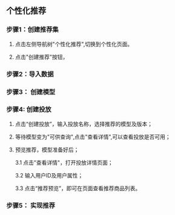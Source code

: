 ## 个性化推荐

### 步骤1：创建推荐集

   1. 点击左侧导航树"个性化推荐",切换到个性化页面。
    
   2. 点击"创建推荐"按钮，

### 步骤2：导入数据


### 步骤3： 创建模型


### 步骤4:  创建投放

   1. 点击“创建投放”，输入投放名称，选择推荐的模型及版本；
    
   2. 等待模型变为"可供查询",点击"查看详情",可以查看投放是否可用；
    
   3. 预览推荐，模型准备好后；
    
       3.1 点击"查看详情"，打开投放详情页面；
       
       3.2 输入用户ID及用户属性；
       
       3.3 点击“推荐预览”，即可在页面查看推荐商品列表。


### 步骤5： 实现推荐


